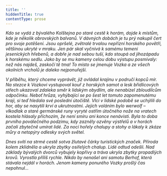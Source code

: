 ```yaml
---
title: ''
hiddenTitle: true
contentType: prose
---
```


<section>

_Kdo se vydá z bývalého Kolštejna po staré cestě k horám, dojde k místům, kde je několik obrovských balvanů. V dávných dobách je tu prý nakupil čert pro svoje potěšení. Jsou opršelé, zvětralé trvalou nepřízní horského povětří, většinou ukryté v mraku. Jen pár skal vyčnívá k samému temeni jesenických hřebenů, a dobře je nad sebou tuší, kdo stoupá od jihozápadu k horskému sedlu. Jako by se mu kameny celou dobu výstupu posmívaly: než nás najdeš, zaskočí tě tma! To místo se jmenuje Vozka a ze všech okolních vrcholů je daleko nejponuřejší._

_V příběhu, který chceme vyprávět, již ovládal krajinu v područí kopců mír. Na stezce k Vozkovi vystupoval kouř z horských samot a lesk břidlicových střech ukazoval zdaleka směr k lidským obydlím, ale nenabízel zbloudilcům odpočinku. Neboť hrůza, vyhýbající se po šest let tomuto zapomenutému kraji, si teď hledala své poslední útočiště. Vlci v lidské podobě se uchýlili do hor, aby se nasytili krví a ukrutnostmi. Jejich voláním bylo werwolf – vlkodlak a staré germánské runy vyryté ostřím útočného nože na vratech kostela hlásaly příchozím, že není smíru ani konce nenávisti. Byla to doba prvního poválečného podzimu, kdy zazněly ozvěny výstřelů a v horách začali zbytečně umírat lidé. Za nocí hořely chalupy a stohy a lákaly k zkáze můry a netopýry odlesky svých světel._

_Dnes svítí na strmé cestě sotva žlutavé čárky turistických značek. Příroda kolem zklidněla a ukryla zbytky osiřelých chalup. Lidé odtud odešli. Nad základy bývalých dvorců vybujely kopřivy a tráva ukryla zbytky propadlých krovů. Vyrostla příliš rychle. Nikdo by nenašel ani samotu Berhof, která stávala nejdál v horách. Jenom kameny ponurého Vozky prošlý čas nepohnul…_

</section>
